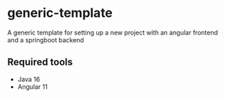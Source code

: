 # generic-template
A generic template for setting up a new project with an angular frontend and a springboot backend

## Required tools
* Java 16
* Angular 11